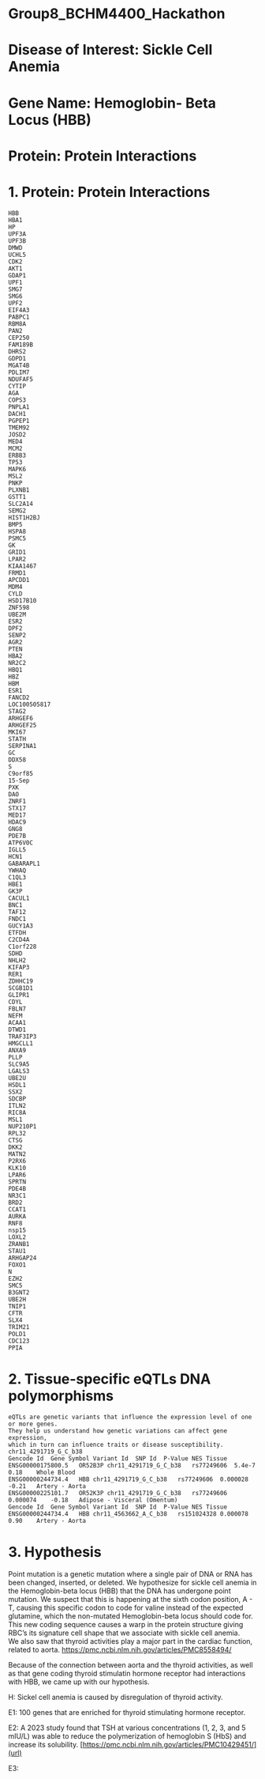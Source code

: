 # Group8_BCHM4400_Hackathon
# Disease of Interest: Sickle Cell Anemia
# Gene Name: Hemoglobin- Beta Locus (HBB)
# Protein: Protein Interactions
# 1. Protein: Protein Interactions 
```
HBB
HBA1
HP
UPF3A
UPF3B
DMWD
UCHL5
CDK2
AKT1
GDAP1
UPF1
SMG7
SMG6
UPF2
EIF4A3
PABPC1
RBM8A
PAN2
CEP250
FAM189B
DHRS2
GDPD1
MGAT4B
PDLIM7
NDUFAF5
CYTIP
AGA
COPS3
PNPLA1
DACH1
PGPEP1
TMEM92
JOSD2
MED4
MCM2
ERBB3
TP53
MAPK6
MSL2
PNKP
PLXNB1
GSTT1
SLC2A14
SEMG2
HIST1H2BJ
BMP5
HSPA8
PSMC5
GK
GRID1
LPAR2
KIAA1467
FRMD1
APCDD1
MDM4
CYLD
HSD17B10
ZNF598
UBE2M
ESR2
DPF2
SENP2
AGR2
PTEN
HBA2
NR2C2
HBQ1
HBZ
HBM
ESR1
FANCD2
LOC100505817
STAG2
ARHGEF6
ARHGEF25
MKI67
STATH
SERPINA1
GC
DDX58
S
C9orf85
15-Sep
PXK
DAO
ZNRF1
STX17
MED17
HDAC9
GNG8
PDE7B
ATP6V0C
IGLL5
HCN1
GABARAPL1
YWHAQ
C1QL3
HBE1
GK3P
CACUL1
BNC1
TAF12
FNDC1
GUCY1A3
ETFDH
C2CD4A
C1orf228
SDHD
NHLH2
KIFAP3
RER1
ZDHHC19
SCGB1D1
GLIPR1
CDYL
FBLN7
NEFM
ACAA1
DTWD1
TRAF3IP3
HMGCLL1
ANXA9
PLLP
SLC9A5
LGALS3
UBE2U
HSDL1
SSX2
SDCBP
ITLN2
RIC8A
MSL1
NUP210P1
RPL32
CTSG
DKK2
MATN2
P2RX6
KLK10
LPAR6
SPRTN
PDE4B
NR3C1
BRD2
CCAT1
AURKA
RNF8
nsp15
LOXL2
ZRANB1
STAU1
ARHGAP24
FOXO1
N
EZH2
SMC5
B3GNT2
UBE2H
TNIP1
CFTR
SLX4
TRIM21
POLD1
CDC123
PPIA
```
# 2. Tissue-specific eQTLs DNA polymorphisms
```
eQTLs are genetic variants that influence the expression level of one or more genes.
They help us understand how genetic variations can affect gene expression,
which in turn can influence traits or disease susceptibility.
chr11_4291719_G_C_b38
Gencode Id	Gene Symbol	Variant Id	SNP Id	P-Value	NES	Tissue
ENSG00000175800.5	OR52B3P	chr11_4291719_G_C_b38	rs77249606	5.4e-7	0.18	Whole Blood
ENSG00000244734.4	HBB	chr11_4291719_G_C_b38	rs77249606	0.000028	-0.21	Artery - Aorta
ENSG00000225101.7	OR52K3P	chr11_4291719_G_C_b38	rs77249606	0.000074	-0.18	Adipose - Visceral (Omentum)
Gencode Id	Gene Symbol	Variant Id	SNP Id	P-Value	NES	Tissue
ENSG00000244734.4	HBB	chr11_4563662_A_C_b38	rs151024328	0.000078	0.90	Artery - Aorta
```
# 3. Hypothesis
Point mutation is a genetic mutation where a single pair of DNA or RNA has been changed, inserted, or deleted. We hypothesize for sickle cell anemia in the Hemoglobin-beta locus (HBB) that the DNA has undergone point mutation. We suspect that this is happening at the sixth codon position, A - T, causing this specific codon to code for valine instead of the expected glutamine, which the non-mutated Hemoglobin-beta locus should code for. This new coding sequence causes a warp in the protein structure giving RBC’s its signature cell shape that we associate with sickle cell anemia.  
We also saw that thyroid activities play a major part in the cardiac function, related to aorta. 
https://pmc.ncbi.nlm.nih.gov/articles/PMC8558494/

Because of the connection between aorta and the thyroid activities, as well as that gene coding thyroid stimulatin hormone receptor had interactions with HBB, we came up with our hypothesis. 

H: Sickel cell anemia is caused by disregulation of thyroid activity. 

E1: 100 genes that are enriched for thyroid stimulating hormone receptor.

E2: A 2023 study found that TSH at various concentrations (1, 2, 3, and 5 mIU/L) was able to reduce the polymerization of hemoglobin S (HbS) and increase its solubility.
[https://pmc.ncbi.nlm.nih.gov/articles/PMC10429451/](url)

E3:
